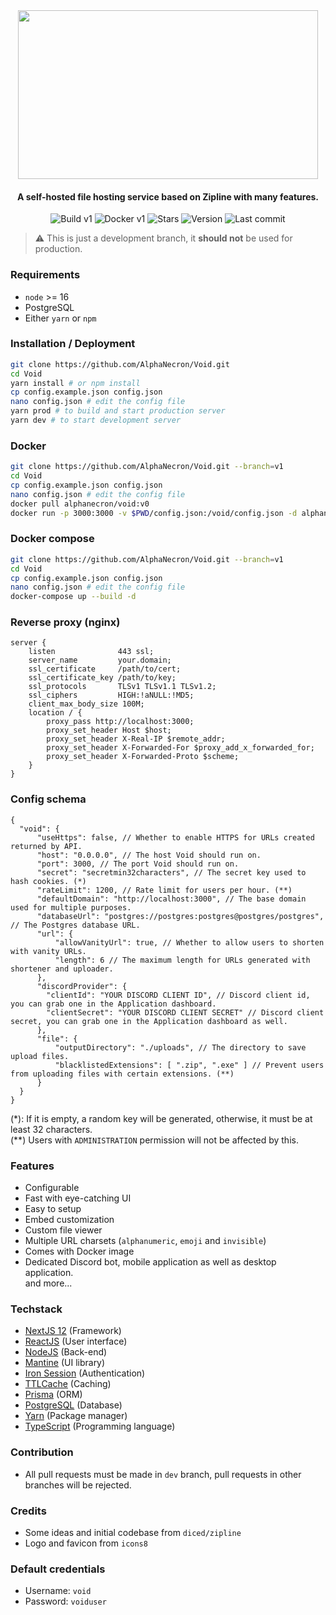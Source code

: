 <div align="center">
  <img src="https://raw.githubusercontent.com/AlphaNecron/Void/v1/public/banner.png" width="480" height="270"/>

  <h4> A self-hosted file hosting service based on Zipline with many features.</h4>
  
  ![Build v1](https://img.shields.io/github/workflow/status/AlphaNecron/Void/Build/v1?color=68D391&label=V1&logo=github&style=for-the-badge)
  ![Docker v1](https://img.shields.io/github/workflow/status/AlphaNecron/Void/Build/v1?color=0db7ed&label=DOCKER&logo=docker&style=for-the-badge)
  ![Stars](https://img.shields.io/github/stars/AlphaNecron/Void?color=%23B794F4&logo=github&style=for-the-badge)
  ![Version](https://img.shields.io/github/package-json/v/AlphaNecron/Void/v1?color=%23B794F4&label=latest&logo=react&logoColor=ffffff&style=for-the-badge)
  ![Last commit](https://img.shields.io/github/last-commit/AlphaNecron/Void/v1?color=%234FD1C5&logo=github&style=for-the-badge)
</div>

> ⚠️ This is just a development branch, it **should not** be used for production.

### Requirements
  - `node` >= 16
  - PostgreSQL
  - Either `yarn` or `npm`

### Installation / Deployment
  ```sh
  git clone https://github.com/AlphaNecron/Void.git
  cd Void
  yarn install # or npm install
  cp config.example.json config.json
  nano config.json # edit the config file
  yarn prod # to build and start production server
  yarn dev # to start development server
  ```

### Docker
  ```sh
  git clone https://github.com/AlphaNecron/Void.git --branch=v1
  cd Void
  cp config.example.json config.json
  nano config.json # edit the config file
  docker pull alphanecron/void:v0
  docker run -p 3000:3000 -v $PWD/config.json:/void/config.json -d alphanecron/void:v1
  ```

### Docker compose
  ```sh
  git clone https://github.com/AlphaNecron/Void.git --branch=v1
  cd Void
  cp config.example.json config.json
  nano config.json # edit the config file
  docker-compose up --build -d
  ```

### Reverse proxy (nginx)
  ```nginx
  server {
      listen              443 ssl;
      server_name         your.domain;
      ssl_certificate     /path/to/cert;
      ssl_certificate_key /path/to/key;
      ssl_protocols       TLSv1 TLSv1.1 TLSv1.2;
      ssl_ciphers         HIGH:!aNULL:!MD5;
      client_max_body_size 100M;
      location / {
          proxy_pass http://localhost:3000;
          proxy_set_header Host $host;
          proxy_set_header X-Real-IP $remote_addr;
          proxy_set_header X-Forwarded-For $proxy_add_x_forwarded_for;
          proxy_set_header X-Forwarded-Proto $scheme;
      }
  }
  ```

### Config schema
  ```json5
{
    "void": {
        "useHttps": false, // Whether to enable HTTPS for URLs created returned by API.
        "host": "0.0.0.0", // The host Void should run on.
        "port": 3000, // The port Void should run on.
        "secret": "secretmin32characters", // The secret key used to hash cookies. (*)
        "rateLimit": 1200, // Rate limit for users per hour. (**)
        "defaultDomain": "http://localhost:3000", // The base domain used for multiple purposes.
        "databaseUrl": "postgres://postgres:postgres@postgres/postgres", // The Postgres database URL.
        "url": {
            "allowVanityUrl": true, // Whether to allow users to shorten with vanity URLs.
            "length": 6 // The maximum length for URLs generated with shortener and uploader.
        },
        "discordProvider": {
          "clientId": "YOUR DISCORD CLIENT ID", // Discord client id, you can grab one in the Application dashboard.
          "clientSecret": "YOUR DISCORD CLIENT SECRET" // Discord client secret, you can grab one in the Application dashboard as well.
        },
        "file": {
            "outputDirectory": "./uploads", // The directory to save upload files.
            "blacklistedExtensions": [ ".zip", ".exe" ] // Prevent users from uploading files with certain extensions. (**)
        }
    }
}
  ```
(*): If it is empty, a random key will be generated, otherwise, it must be at least 32 characters.  
(**) Users with `ADMINISTRATION` permission will not be affected by this.

### Features
  - Configurable
  - Fast with eye-catching UI
  - Easy to setup
  - Embed customization
  - Custom file viewer
  - Multiple URL charsets (`alphanumeric`, `emoji` and `invisible`)
  - Comes with Docker image
  - Dedicated Discord bot, mobile application as well as desktop application.  
  and more...

### Techstack
- [NextJS 12](https://nextjs.org) (Framework)
- [ReactJS](https://reactjs.org) (User interface)
- [NodeJS](https://nodejs.org) (Back-end)
- [Mantine](https://mantine.dev) (UI library)
- [Iron Session](https://www.npmjs.com/package/iron-session) (Authentication)
- [TTLCache](https://www.npmjs.com/package/@isaacs/ttlcache) (Caching)
- [Prisma](https://www.prisma.io) (ORM)
- [PostgreSQL](https://www.postgresql.org) (Database)
- [Yarn](https://yarnpkg.com) (Package manager)
- [TypeScript](https://www.typescriptlang.org) (Programming language)

### Contribution
  - All pull requests must be made in `dev` branch, pull requests in other branches will be rejected.

### Credits
  - Some ideas and initial codebase from `diced/zipline`
  - Logo and favicon from `icons8`

### Default credentials
- Username: `void`
- Password: `voiduser`
